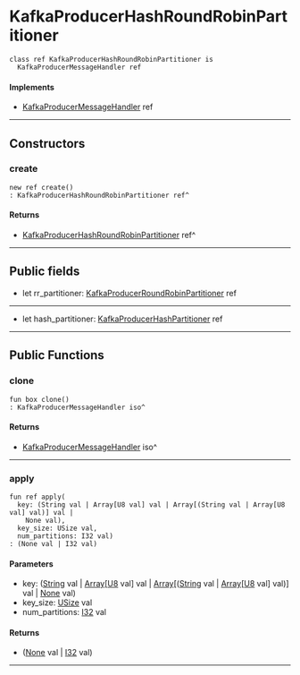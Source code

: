 # KafkaProducerHashRoundRobinPartitioner

```pony
class ref KafkaProducerHashRoundRobinPartitioner is
  KafkaProducerMessageHandler ref
```

#### Implements

* [KafkaProducerMessageHandler](pony-kafka-KafkaProducerMessageHandler) ref

---

## Constructors

### create

```pony
new ref create()
: KafkaProducerHashRoundRobinPartitioner ref^
```

#### Returns

* [KafkaProducerHashRoundRobinPartitioner](pony-kafka-KafkaProducerHashRoundRobinPartitioner) ref^

---

## Public fields

* let rr_partitioner: [KafkaProducerRoundRobinPartitioner](pony-kafka-KafkaProducerRoundRobinPartitioner) ref

---

* let hash_partitioner: [KafkaProducerHashPartitioner](pony-kafka-KafkaProducerHashPartitioner) ref

---

## Public Functions

### clone

```pony
fun box clone()
: KafkaProducerMessageHandler iso^
```

#### Returns

* [KafkaProducerMessageHandler](pony-kafka-KafkaProducerMessageHandler) iso^

---

### apply

```pony
fun ref apply(
  key: (String val | Array[U8 val] val | Array[(String val | Array[U8 val] val)] val | 
    None val),
  key_size: USize val,
  num_partitions: I32 val)
: (None val | I32 val)
```
#### Parameters

*   key: ([String](builtin-String) val | [Array](builtin-Array)\[[U8](builtin-U8) val\] val | [Array](builtin-Array)\[([String](builtin-String) val | [Array](builtin-Array)\[[U8](builtin-U8) val\] val)\] val | 
    [None](builtin-None) val)
*   key_size: [USize](builtin-USize) val
*   num_partitions: [I32](builtin-I32) val

#### Returns

* ([None](builtin-None) val | [I32](builtin-I32) val)

---

